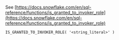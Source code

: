 See [https://docs.snowflake.com/en/sql-reference/functions/is_granted_to_invoker_role](https://docs.snowflake.com/en/sql-reference/functions/is_granted_to_invoker_role)
```
IS_GRANTED_TO_INVOKER_ROLE( '<string_literal>' )
```
